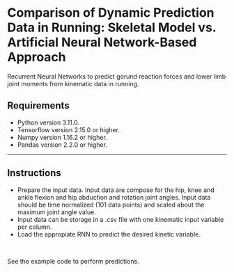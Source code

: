 # Comparison of Dynamic Prediction Data in Running: Skeletal Model vs. Artificial Neural Network-Based Approach 

<p align="center">

Recurrent Neural Networks to predict gorund reaction forces and lower limb joint moments from kinematic data in running.

## Requirements

- Python version 3.11.0.
- Tensorflow version 2.15.0 or higher.
- Numpy version 1.16.2 or higher.
- Pandas version 2.2.0 or higher.

---

## Instructions

- Prepare the input data. Input data are compose for the hip, knee and ankle flexion and hip abduction and rotation joint angles. Input data should be time normalized (101 data points) and scaled about the maximum joint angle value.
- Input data can be storage in a .csv file with one kinematic input variable per column. 
- Load the appropiate RNN to predict the desired kinetic variable.

<br>

See the example code to perform predictions.
